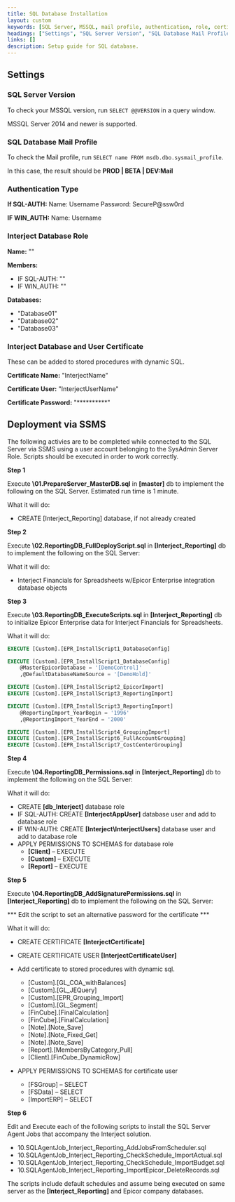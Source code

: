 ```yaml
---
title: SQL Database Installation
layout: custom
keywords: [SQL Server, MSSQL, mail profile, authentication, role, certificate, deployment, SSMS]
headings: ["Settings", "SQL Server Version", "SQL Database Mail Profile", "Authentication Type", "Interject Database Role", "Interject Database and User Certificate", "Deployment via SSMS"]
links: []
description: Setup guide for SQL database.
---
```


## Settings

### SQL Server Version

To check your MSSQL version, run ```SELECT @@VERSION``` in a query window. 

MSSQL Server 2014 and newer is supported.

### SQL Database Mail Profile

To check the Mail profile, run ```SELECT name FROM msdb.dbo.sysmail_profile```.

In this case, the result should be **PROD \| BETA \| DEV:Mail**

### Authentication Type

**If SQL-AUTH:** Name: Username Password: SecureP@ssw0rd

**IF WIN_AUTH:** Name: Username

### Interject Database Role

**Name:** ""

**Members:**
- IF SQL-AUTH: ""
- IF WIN_AUTH: ""

**Databases:**
- "Database01"
- "Database02"
- "Database03"

### Interject Database and User Certificate

These can be added to stored procedures with dynamic SQL.

**Certificate Name:** "InterjectName"

**Certificate User:** "InterjectUserName"

**Certificate Password:** "\*\*\*\*\*\*\*\*\*\*"

## Deployment via SSMS

The following activies are to be completed while connected to the SQL Server via SSMS using a user account belonging to the SysAdmin Server Role. Scripts should be executed in order to work correctly.


**Step 1**

Execute **\01.PrepareServer_MasterDB.sql** in **[master]** db to implement the following on the SQL Server. Estimated run time is 1 minute.

What it will do:

- CREATE [Interject_Reporting] database, if not already created 

**Step 2**

Execute **\02.ReportingDB_FullDeployScript.sql** in **[Interject_Reporting]** db to implement the following on the SQL Server:

What it will do:

-	Interject Financials for Spreadsheets w/Epicor Enterprise integration database objects

**Step 3**

Execute **\03.ReportingDB_ExecuteScripts.sql** in **[Interject_Reporting]** db to initialize Epicor Enterprise data for Interject Financials for Spreadsheets.

What it will do:

```SQL
EXECUTE [Custom].[EPR_InstallScript1_DatabaseConfig]

EXECUTE [Custom].[EPR_InstallScript1_DatabaseConfig]
	@MasterEpicorDatabase = '[DemoControl]'
	,@DefaultDatabaseNameSource = '[DemoHold]'

EXECUTE [Custom].[EPR_InstallScript2_EpicorImport]
EXECUTE [Custom].[EPR_InstallScript3_ReportingImport]

EXECUTE [Custom].[EPR_InstallScript3_ReportingImport]
	@ReportingImport_YearBegin = '1996'
	,@ReportingImport_YearEnd = '2000'

EXECUTE [Custom].[EPR_InstallScript4_GroupingImport]
EXECUTE [Custom].[EPR_InstallScript6_FullAccountGrouping]
EXECUTE [Custom].[EPR_InstallScript7_CostCenterGrouping]
```
**Step 4**

Execute **\04.ReportingDB_Permissions.sql** in **[Interject_Reporting]** db to implement the following on the SQL Server:

What it will do:

-	CREATE **[db_Interject]** database role
-	IF SQL-AUTH: CREATE **[InterjectAppUser]** database user and add to database role
-	IF WIN-AUTH:  CREATE **[Interject\InterjectUsers]** database user and add to database role
-	APPLY PERMISSIONS TO SCHEMAS for database role
    - **[Client]** – EXECUTE
    - **[Custom]** – EXECUTE
    - **[Report]** – EXECUTE

**Step 5**

Execute **\04.ReportingDB_AddSignaturePermissions.sql** in **[Interject_Reporting]** db to implement the following on the SQL Server:

*** Edit the script to set an alternative password for the certificate ***

What it will do:

-	CREATE CERTIFICATE **[InterjectCertificate]**
-	CREATE CERTIFICATE USER **[InterjectCertificateUser]**
-	Add certificate to stored procedures with dynamic sql.
    - [Custom].[GL_COA_withBalances]
    - [Custom].[GL_JEQuery]
    - [Custom].[EPR_Grouping_Import]
    - [Custom].[GL_Segment]
    - [FinCube].[FinalCalculation]
    - [FinCube].[FinalCalculation]
    - [Note].[Note_Save]
    - [Note].[Note_Fixed_Get]
    - [Note].[Note_Save]
    - [Report].[MembersByCategory_Pull]
    - [Client].[FinCube_DynamicRow]

-	APPLY PERMISSIONS TO SCHEMAS for certificate user
    - [FSGroup] – SELECT   
    - [FSData] – SELECT
    - [ImportERP] – SELECT

**Step 6**

Edit and Execute each of the following scripts to install the SQL Server Agent Jobs that accompany the Interject solution. 

-	10.SQLAgentJob_Interject_Reporting_AddJobsFromScheduler.sql
-	10.SQLAgentJob_Interject_Reporting_CheckSchedule_ImportActual.sql
-	10.SQLAgentJob_Interject_Reporting_CheckSchedule_ImportBudget.sql
-	10.SQLAgentJob_Interject_Reporting_ImportEpicor_DeleteRecords.sql

The scripts include default schedules and assume being executed on same server as the **[Interject_Reporting]** and Epicor company databases.
